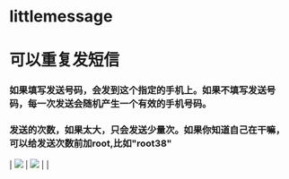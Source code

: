 # littlemessage
# 可以重复发短信

### 如果填写发送号码，会发到这个指定的手机上。如果不填写发送号码，每一次发送会随机产生一个有效的手机号码。

### 发送的次数，如果太大，只会发送少量次。如果你知道自己在干嘛，可以给发送次数前加root,比如"root38"


|   ![](http://image.coolapk.com/apk_image/2017/1224/Screenshot_20171224-154216-172083-o_1c23o9vms1ea7afvj5m1nnv9tg13-uid-685151@1080x1920.png.t.jpg)      | 
![](http://image.coolapk.com/apk_image/2017/1224/Screenshot_20171224-154202-172083-o_1c23o9vmsek81jv81dlq141rr6414-uid-685151@1080x1920.png)            |    |


